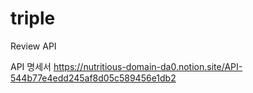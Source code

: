 # triple
 Review API 
 
 
 API 명세서
 https://nutritious-domain-da0.notion.site/API-544b77e4edd245af8d05c589456e1db2
 
